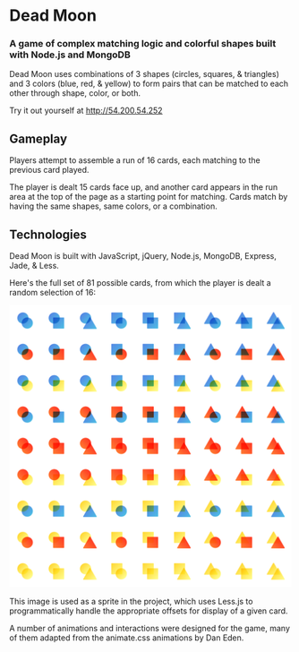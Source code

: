Dead Moon
=========

### A game of complex matching logic and colorful shapes built with Node.js and MongoDB

Dead Moon uses combinations of 3 shapes (circles, squares, & triangles) and 3 colors (blue, red, & yellow) to form pairs that can be matched to each other through shape, color, or both.

Try it out yourself at http://54.200.54.252

## Gameplay

Players attempt to assemble a run of 16 cards, each matching to the previous card played.

The player is dealt 15 cards face up, and another card appears in the run area at the top of the page as a starting point for matching. Cards match by having the same shapes, same colors, or a combination.

## Technologies

Dead Moon is built with JavaScript, jQuery, Node.js, MongoDB, Express, Jade, & Less. 

Here's the full set of 81 possible cards, from which the player is dealt a random selection of 16:

![sprite.png](https://github.com/atticedit/dead-moon/raw/master/public/images/sprite.png "Dead Moon 81-piece array")

This image is used as a sprite in the project, which uses Less.js to programmatically handle the appropriate offsets for display of a given card.

A number of animations and interactions were designed for the game, many of them adapted from the animate.css animations by Dan Eden.
